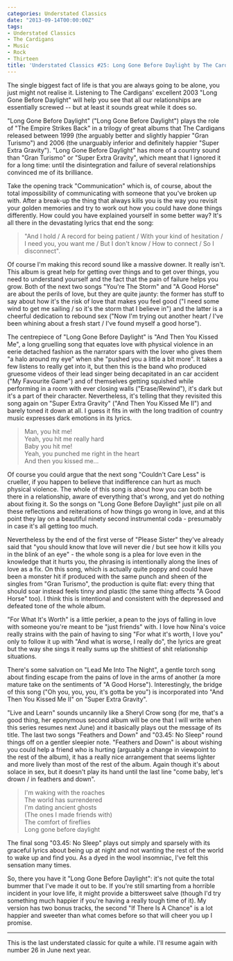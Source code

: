 ```yaml
---
categories: Understated Classics
date: "2013-09-14T00:00:00Z"
tags:
- Understated Classics
- The Cardigans
- Music
- Rock
- Thirteen
title: 'Understated Classics #25: Long Gone Before Daylight by The Cardigans'
---
```


The single biggest fact of life is that you are always going to be alone, you just might not realise it. Listening to The Cardigans' excellent 2003 "Long Gone Before Daylight" will help you see that all our relationships are essentially screwed -- but at least it sounds great while it does so.

"Long Gone Before Daylight" ("Long Gone Before Daylight") plays the role of "The Empire Strikes Back" in a trilogy of great albums that The Cardigans released between 1999 (the arguably better and slightly happier "Gran Turismo") and 2006 (the unarguably inferior and definitely happier "Super Extra Gravity"). "Long Gone Before Daylight" has more of a country sound than "Gran Turismo" or "Super Extra Gravity", which meant that I ignored it for a long time: until the disintegration and failure of several relationships convinced me of its brilliance.

Take the opening track "Communication" which is, of course, about the total impossibility of communicating with someone that you've broken up with. After a break-up the thing that always kills you is the way you revisit your golden memories and try to work out how you could have done things differently. How could you have explained yourself in some better way? It's all there in the devastating lyrics that end the song:

> "And I hold / A record for being patient / With your kind of hesitation / I need you, you want me / But I don't know / How to connect / So I disconnect".

Of course I'm making this record sound like a massive downer. It really isn't. This album is great help for getting over things and to get over things, you need to understand yourself and the fact that the pain of failure helps you grow. Both of the next two songs "You're The Storm" and "A Good Horse" are about the perils of love, but they are quite jaunty: the former has stuff to say about how it's the risk of love that makes you feel good ("I need some wind to get me sailing / so it's the storm that I believe in") and the latter is a cheerful dedication to rebound sex ("Now I'm trying out another heart / I've been whining about a fresh start / I've found myself a good horse").

The centrepiece of "Long Gone Before Daylight" is "And Then You Kissed Me", a long gruelling song that equates love with physical violence in an eerie detached fashion as the narrator spars with the lover who gives them "a halo around my eye" when she "pushed you a little a bit more". It takes a few listens to really get into it, but then this is the band who produced gruesome videos of their lead singer being decapitated in an car accident ("My Favourite Game") and of themselves getting squished while performing in a room with ever closing walls ("Erase/Rewind"), it's dark but it's a part of their character. Nevertheless, it's telling that they revisited this song again on "Super Extra Gravity" ("And Then You Kissed Me II") and barely toned it down at all. I guess it fits in with the long tradition of country music expresses dark emotions in its lyrics.

> Man, you hit me!  
Yeah, you hit me really hard  
Baby you hit me!  
Yeah, you punched me right in the heart  
And then you kissed me...  

Of course you could argue that the next song "Couldn't Care Less" is crueller, if you happen to believe that indifference can hurt as much physical violence. The whole of this song is about how you can both be there in a relationship, aware of everything that's wrong, and yet do nothing about fixing it. So the songs on "Long Gone Before Daylight" just pile on all these reflections and reiterations of how things go wrong in love, and at this point they lay on a beautiful ninety second instrumental coda - presumably in case it's all getting too much.

Nevertheless by the end of the first verse of "Please Sister" they've already said that "you should know that love will never die / but see how it kills you in the blink of an eye" - the whole song is a plea for love even in the knowledge that it hurts you, the phrasing is intentionally along the lines of love as a fix. On this song, which is actually quite poppy and could have been a monster hit if produced with the same punch and sheen of the singles from "Gran Turismo", the production is quite flat: every thing that should soar instead feels tinny and plastic (the same thing affects "A Good Horse" too). I think this is intentional and consistent with the depressed and defeated tone of the whole album.

"For What It's Worth" is a little perkier, a pean to the joys of falling in love with someone you're meant to be "just friends" with. I love how Nina's voice really strains with the pain of having to sing "For what it's worth, I love you" only to follow it up with "And what is worse, I really do", the lyrics are great but the way she sings it really sums up the shittiest of shit relationship situations.

There's some salvation on "Lead Me Into The Night", a gentle torch song about finding escape from the pains of love in the arms of another (a more mature take on the sentiments of "A Good Horse"). Interestingly, the bridge of this song ("Oh you, you, you, it's gotta be you") is incorporated into "And Then You Kissed Me II" on "Super Extra Gravity".

"Live and Learn" sounds uncannily like a Sheryl Crow song (for me, that's a good thing, her eponymous second album will be one that I will write when this series resumes next June) and it basically plays out the message of its title. The last two songs "Feathers and Down" and "03.45: No Sleep" round things off on a gentler sleepier note. "Feathers and Down" is about wishing you could help a friend who is hurting (arguably a change in viewpoint to the rest of the album), it has a really nice arrangement that seems lighter and more lively than most of the rest of the album. Again though it's about solace in sex, but it doesn't play its hand until the last line "come baby, let's drown / in feathers and down".


> I'm waking with the roaches  
The world has surrendered  
I'm dating ancient ghosts  
(The ones I made friends with)  
The comfort of fireflies  
Long gone before daylight  

The final song "03.45: No Sleep" plays out simply and sparsely with its graceful lyrics about being up at night and not wanting the rest of the world to wake up and find you. As a dyed in the wool insomniac, I've felt this sensation many times.

So, there you have it "Long Gone Before Daylight": it's not quite the total bummer that I've made it out to be. If you're still smarting from a horrible incident in your love life, it might provide a bittersweet salve (though I'd try something much happier if you're having a really tough time of it). My version has two bonus tracks, the second "If There Is A Chance" is a lot happier and sweeter than what comes before so that will cheer you up I promise.

***

This is the last understated classic for quite a while. I'll resume again with number 26 in June next year. 
